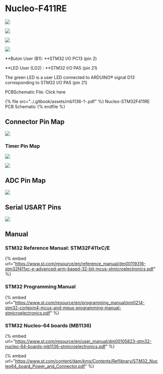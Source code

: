 # Nucleo-F411RE

![](<../.gitbook/assets/image (13).png>)

![](../.gitbook/assets/image.png)

![](<../.gitbook/assets/image (31).png>)

![](<../.gitbook/assets/image (54).png>)

**Buton User (B1):  **STM32 I/O PC13 (pin 2)

**LED User (LD2) :  **STM32 I/O PA5 (pin 21)

The green LED is a user LED connected to ARDUINO® signal D13 corresponding to STM32 I/O PA5 (pin 21)



PCBSchematic File:  Click here

{% file src="../.gitbook/assets/mb1136-1-.pdf" %}
Nucleo-STM32F411RE PCB Schematic
{% endfile %}

## Connector Pin Map

![](<../.gitbook/assets/image (99).png>)



### Timer Pin Map

![](<../.gitbook/assets/image (56).png>)

![](<../.gitbook/assets/image (113) (1) (1).png>)

## ADC Pin Map

![](<../.gitbook/assets/image (98).png>)

## Serial USART Pins

![](<../.gitbook/assets/image (101).png>)



## Manual

### STM32 Reference Manual: STM32F411xC/E

{% embed url="https://www.st.com/resource/en/reference_manual/dm00119316-stm32f411xc-e-advanced-arm-based-32-bit-mcus-stmicroelectronics.pdf" %}



### STM32 Programming Manual

{% embed url="https://www.st.com/resource/en/programming_manual/pm0214-stm32-cortexm4-mcus-and-mpus-programming-manual-stmicroelectronics.pdf" %}

### STM32 Nucleo-64 boards (MB1136)

{% embed url="https://www.st.com/resource/en/user_manual/dm00105823-stm32-nucleo-64-boards-mb1136-stmicroelectronics.pdf" %}



{% embed url="https://www.st.com/content/dam/kms/Contents/Reflibrary/STM32_Nucleo64_board_Power_and_Connector.pdf" %}

